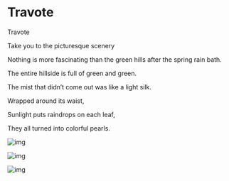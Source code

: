 # Travote

Travote

Take you to the picturesque scenery

Nothing is more fascinating than the green hills after the spring rain bath.

The entire hillside is full of green and green.

The mist that didn’t come out was like a light silk.

Wrapped around its waist,

Sunlight puts raindrops on each leaf,

They all turned into colorful pearls.

![img](https://is1-ssl.mzstatic.com/image/thumb/Purple128/v4/32/2a/40/322a401c-0b2b-fc05-f93e-6d6913ad2d3e/pr_source.png/0x0ss.jpg)

![img](https://is1-ssl.mzstatic.com/image/thumb/Purple118/v4/a6/f6/86/a6f68671-74b1-547e-3f36-9f4abd6558be/pr_source.png/0x0ss.jpg)

![img](https://is1-ssl.mzstatic.com/image/thumb/Purple128/v4/c9/32/6a/c9326a70-2450-f3e1-27a3-38d1fb95607f/pr_source.png/0x0ss.jpg)
